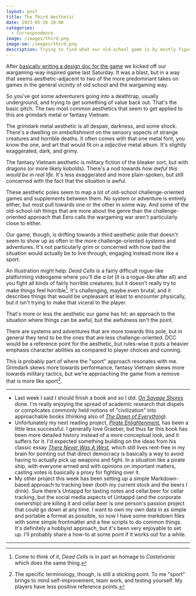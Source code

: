 ```yaml
---
layout: post
title: The Third Aesthetic
date: 2023-05-26 10:00
categories:
  - Correspondence
image: /images/third.png
image-sm: /images/third.png
description: Trying to find what our old-school game is by mostly figuring out what it's not.
---
```


After [basically writing a design doc for the game](https://svirfnebl.in/2023/05/19/a-wargaming-way-starter-kit/) we kicked off our wargaming-way inspired game last Saturday. It was a blast, but in a way that seems aesthetic-adjacent to two of the more predominant takes on games in the general vicinity of old school and the wargaming way.

So you've got some adventurers going into a deathtrap, usually underground, and trying to get something of value back out. That's the basic pitch. The two most common aesthetics that seem to get applied to this are grimdark metal or fantasy Vietnam.

The grimdark metal aesthetic is all despair, darkness, and some shock. There's a dwelling on _embellishment_ on the sensory aspects of strange creatures and horrible deaths. It often comes with that one metal font, you know the one, and art that would fit on a _adjective_ metal album. It's slightly exaggerated, dark, and grimy.

The fantasy Vietnam aesthetic is military fiction of the bleaker sort, but with dragons (or more likely kobolds). There's a nod towards _how awful this would be in real life._ It's less exaggerated and more plain-spoken, but still concerned with the fact that the situation is awful.

These aesthetic poles seem to map a lot of old-school challenge-oriented games and supplements between them. No system or adventure is entirely either, but most pull towards one or the other in some way. And some of the old-school-ish things that are more about the genre than the challenge-oriented approach that Eero calls the wargaming war aren't particularly close to either.

Our game, though, is drifting towards a third aesthetic pole that doesn't seem to show up as often in the more challenge-oriented systems and adventures. It's not particularly grim or concerned with how bad the situation would actually be to live through, engaging instead more like a sport.

An illustration might help: _Dead Cells_ is a fairly difficult rogue-like platforming videogame where you'll die _a lot_ (it is a rogue-like after all) and you fight all kinds of fairly horrible creatures, but it doesn't really try to make things feel horrible[^1]. It's challenging, maybe even brutal, and it describes things that would be unpleasant at least to encounter physically, but it isn't trying to make that viceral to the player.

That's more or less the aesthetic our game has hit: an approach to the situation where things can be awful, but the awfulness isn't the point.

There are systems and adventures that are more towards this pole, but in general they tend to be the ones that are less challenge-oriented. DCC would be a reference point for the aesthetic, but rules-wise it puts a heavier emphasis character abilities as compared to player choices and cunning.

This is probably part of where the "sport" approach resonates with me. Grimdark skews more towards performance, fantasy Vietnam skews more towards military tactics, but we're approaching the game from a remove that is more like sport[^2].

---

* Last week I said I should finish a book and so I did. _[On Savage Shores](https://www.penguinrandomhouse.com/books/646154/on-savage-shores-by-caroline-dodds-pennock/)_ done. I'm really enjoying the spread of academic research that dispels or complicates commonly held notions of "civilization" into approachable books (thinking also of _[The Dawn of Everything](https://us.macmillan.com/books/9780374157357/thedawnofeverything)_).
* Unfortunately my next reading project, _[Pirate Enlightenment](https://us.macmillan.com/books/9780374610203/pirateenlightenmentorthereallibertalia),_ has been a little less successful. I generally love Graeber, but thus far this book has been more detailed history instead of a more conceptual look, and it suffers for it. I'd expected something building on the ideas from his classic essay _[There Never Was A West](https://theanarchistlibrary.org/library/david-graeber-there-never-was-a-west),_ which still lives rent-free in my brain for pointing out that direct democracy is basically a way to avoid having to actually pick up weapons and fight. In a situation like a pirate ship, with everyone armed and with opinions on important matters, casting votes is basically a proxy for fighting over it.
* My other project this week has been setting up a simple Markdown-based approach to tracking beer (both my current stock and the beers I drink). Sure there's Untappd for tasting notes and cellar.beer for cellar tracking, but the social media aspects of Untappd (and the corporate ownership) are killing it and cellar.beer is one person's passion project that could go down at any time. I want to own my own data in as simple and portable a format as possible, so now I have some markdown files with some simple frontmatter and a few scripts to do common things. It's definitely a hobbyist approach, but it's been very enjoyable to set up. I'll probably share a how-to at some point if it works out for a while.

---

[^1]: Come to think of it, _Dead Cells_ is in part an homage to _Castelvania_ which does the same thing.

[^2]: The specific terminology, though, is still a sticking point. To me "sport" brings to mind self-improvement, team work, and testing yourself. My players have less positive reference points.